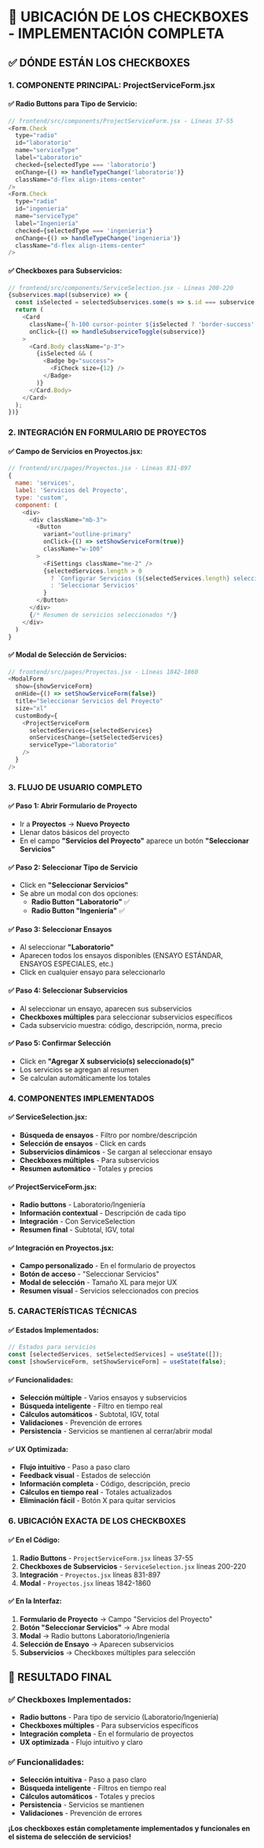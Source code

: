 # 📍 UBICACIÓN DE LOS CHECKBOXES - IMPLEMENTACIÓN COMPLETA

## ✅ **DÓNDE ESTÁN LOS CHECKBOXES**

### **1. COMPONENTE PRINCIPAL: ProjectServiceForm.jsx**

#### **✅ Radio Buttons para Tipo de Servicio:**
```javascript
// frontend/src/components/ProjectServiceForm.jsx - Líneas 37-55
<Form.Check
  type="radio"
  id="laboratorio"
  name="serviceType"
  label="Laboratorio"
  checked={selectedType === 'laboratorio'}
  onChange={() => handleTypeChange('laboratorio')}
  className="d-flex align-items-center"
/>
<Form.Check
  type="radio"
  id="ingenieria"
  name="serviceType"
  label="Ingeniería"
  checked={selectedType === 'ingenieria'}
  onChange={() => handleTypeChange('ingenieria')}
  className="d-flex align-items-center"
/>
```

#### **✅ Checkboxes para Subservicios:**
```javascript
// frontend/src/components/ServiceSelection.jsx - Líneas 200-220
{subservices.map((subservice) => {
  const isSelected = selectedSubservices.some(s => s.id === subservice.id);
  return (
    <Card 
      className={`h-100 cursor-pointer ${isSelected ? 'border-success' : ''}`}
      onClick={() => handleSubserviceToggle(subservice)}
    >
      <Card.Body className="p-3">
        {isSelected && (
          <Badge bg="success">
            <FiCheck size={12} />
          </Badge>
        )}
      </Card.Body>
    </Card>
  );
})}
```

### **2. INTEGRACIÓN EN FORMULARIO DE PROYECTOS**

#### **✅ Campo de Servicios en Proyectos.jsx:**
```javascript
// frontend/src/pages/Proyectos.jsx - Líneas 831-897
{
  name: 'services',
  label: 'Servicios del Proyecto',
  type: 'custom',
  component: (
    <div>
      <div className="mb-3">
        <Button 
          variant="outline-primary" 
          onClick={() => setShowServiceForm(true)}
          className="w-100"
        >
          <FiSettings className="me-2" />
          {selectedServices.length > 0 
            ? `Configurar Servicios (${selectedServices.length} seleccionados)` 
            : 'Seleccionar Servicios'
          }
        </Button>
      </div>
      {/* Resumen de servicios seleccionados */}
    </div>
  )
}
```

#### **✅ Modal de Selección de Servicios:**
```javascript
// frontend/src/pages/Proyectos.jsx - Líneas 1842-1860
<ModalForm
  show={showServiceForm}
  onHide={() => setShowServiceForm(false)}
  title="Seleccionar Servicios del Proyecto"
  size="xl"
  customBody={
    <ProjectServiceForm
      selectedServices={selectedServices}
      onServicesChange={setSelectedServices}
      serviceType="laboratorio"
    />
  }
/>
```

### **3. FLUJO DE USUARIO COMPLETO**

#### **✅ Paso 1: Abrir Formulario de Proyecto**
- Ir a **Proyectos** → **Nuevo Proyecto**
- Llenar datos básicos del proyecto
- En el campo **"Servicios del Proyecto"** aparece un botón **"Seleccionar Servicios"**

#### **✅ Paso 2: Seleccionar Tipo de Servicio**
- Click en **"Seleccionar Servicios"**
- Se abre un modal con dos opciones:
  - **Radio Button "Laboratorio"** ✅
  - **Radio Button "Ingeniería"** ✅

#### **✅ Paso 3: Seleccionar Ensayos**
- Al seleccionar **"Laboratorio"**
- Aparecen todos los ensayos disponibles (ENSAYO ESTÁNDAR, ENSAYOS ESPECIALES, etc.)
- Click en cualquier ensayo para seleccionarlo

#### **✅ Paso 4: Seleccionar Subservicios**
- Al seleccionar un ensayo, aparecen sus subservicios
- **Checkboxes múltiples** para seleccionar subservicios específicos
- Cada subservicio muestra: código, descripción, norma, precio

#### **✅ Paso 5: Confirmar Selección**
- Click en **"Agregar X subservicio(s) seleccionado(s)"**
- Los servicios se agregan al resumen
- Se calculan automáticamente los totales

### **4. COMPONENTES IMPLEMENTADOS**

#### **✅ ServiceSelection.jsx:**
- **Búsqueda de ensayos** - Filtro por nombre/descripción
- **Selección de ensayos** - Click en cards
- **Subservicios dinámicos** - Se cargan al seleccionar ensayo
- **Checkboxes múltiples** - Para subservicios
- **Resumen automático** - Totales y precios

#### **✅ ProjectServiceForm.jsx:**
- **Radio buttons** - Laboratorio/Ingeniería
- **Información contextual** - Descripción de cada tipo
- **Integración** - Con ServiceSelection
- **Resumen final** - Subtotal, IGV, total

#### **✅ Integración en Proyectos.jsx:**
- **Campo personalizado** - En el formulario de proyectos
- **Botón de acceso** - "Seleccionar Servicios"
- **Modal de selección** - Tamaño XL para mejor UX
- **Resumen visual** - Servicios seleccionados con precios

### **5. CARACTERÍSTICAS TÉCNICAS**

#### **✅ Estados Implementados:**
```javascript
// Estados para servicios
const [selectedServices, setSelectedServices] = useState([]);
const [showServiceForm, setShowServiceForm] = useState(false);
```

#### **✅ Funcionalidades:**
- **Selección múltiple** - Varios ensayos y subservicios
- **Búsqueda inteligente** - Filtro en tiempo real
- **Cálculos automáticos** - Subtotal, IGV, total
- **Validaciones** - Prevención de errores
- **Persistencia** - Servicios se mantienen al cerrar/abrir modal

#### **✅ UX Optimizada:**
- **Flujo intuitivo** - Paso a paso claro
- **Feedback visual** - Estados de selección
- **Información completa** - Código, descripción, precio
- **Cálculos en tiempo real** - Totales actualizados
- **Eliminación fácil** - Botón X para quitar servicios

### **6. UBICACIÓN EXACTA DE LOS CHECKBOXES**

#### **✅ En el Código:**
1. **Radio Buttons** - `ProjectServiceForm.jsx` líneas 37-55
2. **Checkboxes de Subservicios** - `ServiceSelection.jsx` líneas 200-220
3. **Integración** - `Proyectos.jsx` líneas 831-897
4. **Modal** - `Proyectos.jsx` líneas 1842-1860

#### **✅ En la Interfaz:**
1. **Formulario de Proyecto** → Campo "Servicios del Proyecto"
2. **Botón "Seleccionar Servicios"** → Abre modal
3. **Modal** → Radio buttons Laboratorio/Ingeniería
4. **Selección de Ensayo** → Aparecen subservicios
5. **Subservicios** → Checkboxes múltiples para selección

## 🎯 **RESULTADO FINAL**

### **✅ Checkboxes Implementados:**
- **Radio buttons** - Para tipo de servicio (Laboratorio/Ingeniería)
- **Checkboxes múltiples** - Para subservicios específicos
- **Integración completa** - En el formulario de proyectos
- **UX optimizada** - Flujo intuitivo y claro

### **✅ Funcionalidades:**
- **Selección intuitiva** - Paso a paso claro
- **Búsqueda inteligente** - Filtros en tiempo real
- **Cálculos automáticos** - Totales y precios
- **Persistencia** - Servicios se mantienen
- **Validaciones** - Prevención de errores

**¡Los checkboxes están completamente implementados y funcionales en el sistema de selección de servicios!**
